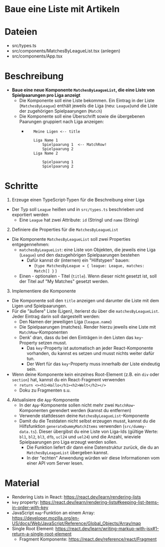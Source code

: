 # Baue eine Liste mit Artikeln

# Dateien

- src/types.ts
- src/components/MatchesByLeagueList.tsx (anlegen)
- src/components/App.tsx

# Beschreibung

- **Baue eine neue Komponente `MatchesByLeagueList`, die eine Liste von Spielpaarungen pro Liga anzeigt**
  - Die Komponente soll eine Liste bekommen. Ein Eintrag in der Liste (`MatchesByLeague`) enthält jeweils die 
    Liga (neu: `League`)und die Liste der zugehörigen Spielpaarungen (`Match`)
  - Die Komponente soll eine Überschrift sowie die übergebenen Paarungen gruppiert nach Liga anzeigen:
    - ```text  
         Meine Ligen <-- title
      
         Liga Name 1
             Spielpaarung 1  <-- MatchRow!
             Spielpaarung 2
         Liga Name 2
      
             Spielpaarung 1
             Spielpaarung 2
      ```
# Schritte

1. Erzeuge einen TypeScript-Typen für die Beschreibung einer Liga
  - Der Typ soll `League` heißen und in `src/types.ts` beschrieben und exportiert werden
    - Eine `League` hat zwei Attribute: `id` (String) und `name` (String) 
2. Definiere die Properties für die `MatchesByLeagueList`
  - Die Komponente `MatchesByLeagueList` soll zwei Properties entgegennehmen:
    - `matchesByLeagueList`: eine Liste von Objekten, die jeweils eine Liga (`League`) und den dazugehörigen Spielpaarungen bestehen
      - Dafür kannst dir (internen) ein "Hilfstypen" bauen: 
          - (`type MatchesByLeague = { league: League, matches: Match[] }` )
    - Einen - optionalen - Titel (`title`). Wenn dieser nicht gesetzt ist, soll der Titel auf "My Matches" gesetzt werden.
3. Implementiere die Komponente
  - Die Komponente soll den `title` anzeigen und darunter die Liste mit dem Ligen und Spielpaarungen. 
  - Für die "äußere" Liste (Ligen), iterierst du über die `matchesByLeagueList`. Jeder Eintrag darin soll dargestellt werden:
    - Den Namen der jeweiligen Liga (`league.name`)
    - Die Spielpaarungen (matches). Render hierzu jeweils eine Liste mit `MatchRow`-Komponenten
    - Denk' dran, dass du bei den Einträgen in den Listen das `key`-Property setzen musst.
      - Das `key`-Property ist automatisch an jeder React-Komponente vorhanden, du kannst es setzen und musst nichts weiter dafür tun.
      - Der Wert für das `key`-Property muss innerhalb der Liste eindeutig sein.
  - Wenn deine Komponente kein einzelnes Root-Element (z.B. ein `div` oder `section`) hat, kannst du ein React-Fragment verwenden
    - `return <><h1>Hallo</h1><h2>Welt</h2></>`
    - Doku zu Fragmenten s.u.
4. Aktualisiere die `App`-Komponente
    - In der `App`-Komponente sollen nicht mehr zwei `MatchRow`-Komponenten gerendert werden (kannst du entfernen)
    - Verwende stattdessen deine `MatchesByLeagueList`-Komponente
    - Damit du die Testdaten nicht selbst erzeugen musst, kannst du die Hilfsfunktion `generateDummyMatchItems` verwenden (`src/dummy-data.ts`). Dieser übergibst du eine Liste von Liga-Ids (gültige Werte: `bl1`, `bl2`, `bl3`, `dfb`, `ucl24` und `uel24`) und die Anzahl, wieviele Spielpaarungen pro Liga erzeugt werden sollen.
      - Die Funktion liefert dir dann eine Datenstruktur zurück, die du an `MatchesByLeagueList` übergeben kannst.
      - In der "echten" Anwendung würden wir diese Informationen vom einer API vom Server lesen.

# Material

- Rendering Lists in React: https://react.dev/learn/rendering-lists
- `key` property: https://react.dev/learn/rendering-lists#keeping-list-items-in-order-with-key
- JavaScript `map`-Funktion an einem Array: https://developer.mozilla.org/en-US/docs/Web/JavaScript/Reference/Global_Objects/Array/map
- Single Root Element: https://react.dev/learn/writing-markup-with-jsx#1-return-a-single-root-element
    - Fragment Komponente: https://react.dev/reference/react/Fragment
